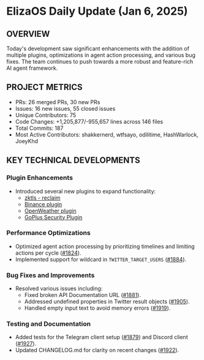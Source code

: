# ElizaOS Daily Update (Jan 6, 2025)

## OVERVIEW 
Today's development saw significant enhancements with the addition of multiple plugins, optimizations in agent action processing, and various bug fixes. The team continues to push towards a more robust and feature-rich AI agent framework.

## PROJECT METRICS
- PRs: 26 merged PRs, 30 new PRs
- Issues: 16 new issues, 55 closed issues
- Unique Contributors: 75
- Code Changes: +1,205,877/-955,657 lines across 146 files
- Total Commits: 187
- Most Active Contributors: shakkernerd, wtfsayo, odilitime, HashWarlock, JoeyKhd

## KEY TECHNICAL DEVELOPMENTS

### Plugin Enhancements
- Introduced several new plugins to expand functionality:
  - [zktls - reclaim](https://github.com/elizaos/eliza/pull/1558)
  - [Binance plugin](https://github.com/elizaos/eliza/pull/1812)
  - [OpenWeather plugin](https://github.com/elizaos/eliza/pull/1880)
  - [GoPlus Security Plugin](https://github.com/elizaos/eliza/pull/1898)

### Performance Optimizations
- Optimized agent action processing by prioritizing timelines and limiting actions per cycle ([#1824](https://github.com/elizaos/eliza/pull/1824)).
- Implemented support for wildcard in `TWITTER_TARGET_USERS` ([#1884](https://github.com/elizaos/eliza/pull/1884)).

### Bug Fixes and Improvements
- Resolved various issues including:
  - Fixed broken API Documentation URL ([#1881](https://github.com/elizaos/eliza/pull/1881)).
  - Addressed undefined properties in Twitter result objects ([#1905](https://github.com/elizaos/eliza/pull/1905)).
  - Handled empty input text to avoid memory errors ([#1919](https://github.com/elizaos/eliza/pull/1919)).

### Testing and Documentation
- Added tests for the Telegram client setup ([#1879](https://github.com/elizaos/eliza/pull/1879)) and Discord client ([#1927](https://github.com/elizaos/eliza/pull/1927)).
- Updated CHANGELOG.md for clarity on recent changes ([#1922](https://github.com/elizaos/eliza/pull/1922)).